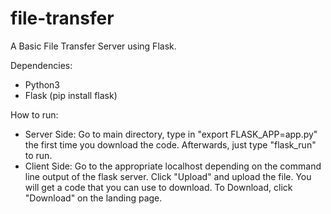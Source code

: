 # file-transfer
A Basic File Transfer Server using Flask.

Dependencies:
  - Python3
  - Flask (pip install flask)

How to run:
  - Server Side: Go to main directory, type in "export FLASK_APP=app.py" the first time you download the code. Afterwards, just type "flask_run" to run.
  - Client Side: Go to the appropriate localhost depending on the command line output of the flask server. Click "Upload" and upload the file. You will get a code that you can use to download. To Download, click "Download" on the landing page.
